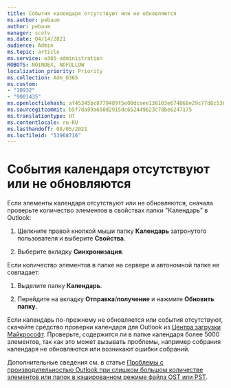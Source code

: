 ```yaml
---
title: События календаря отсутствуют или не обновляются
ms.author: pebaum
author: pebaum
manager: scotv
ms.date: 04/14/2021
audience: Admin
ms.topic: article
ms.service: o365-administration
ROBOTS: NOINDEX, NOFOLLOW
localization_priority: Priority
ms.collection: Adm_O365
ms.custom:
- "10932"
- "9001435"
ms.openlocfilehash: af45345bc8779489f5e00dcaee136103e674068e29c77d8c536d012f475c33c5
ms.sourcegitcommit: b5f7da89a650d2915dc652449623c78be6247175
ms.translationtype: HT
ms.contentlocale: ru-RU
ms.lasthandoff: 08/05/2021
ms.locfileid: "53968716"
---
```

# <a name="calendar-events-missing-or-not-updating"></a>События календаря отсутствуют или не обновляются

Если элементы календаря отсутствуют или не обновляются, сначала проверьте количество элементов в свойствах папки "Календарь" в Outlook: 

1. Щелкните правой кнопкой мыши папку **Календарь** затронутого пользователя и выберите **Свойства**.

1. Выберите вкладку **Синхронизация**.

Если количество элементов в папке на сервере и автономной папке не совпадает:

1.  Выделите папку **Календарь**.

1.  Перейдите на вкладку **Отправка**/**получение** и нажмите **Обновить папку**.

Если календарь по-прежнему не обновляется или события отсутствуют, скачайте средство проверки календаря для Outlook из [Центра загрузки Майкрософт](https://www.microsoft.com/download/details.aspx?id=28786). Проверьте, содержится ли в папке календаря более 5000 элементов, так как это может вызывать проблемы, например собрания календаря не обновляются или возникают ошибки собраний. 

Дополнительные сведения см. в статье [Проблемы с производительностью Outlook при слишком большом количестве элементов или папок в кэшированном режиме файла OST или PST](https://docs.microsoft.com/outlook/troubleshoot/performance/performance-issues-if-too-many-items-or-folders).